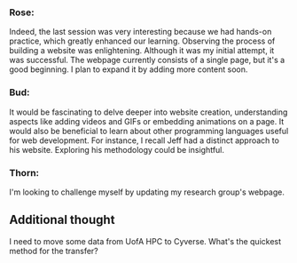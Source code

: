 
### Rose:
Indeed, the last session was very interesting because we had hands-on practice, which greatly enhanced our learning. Observing the process of building a website was enlightening. Although it was my initial attempt, it was successful. The webpage currently consists of a single page, but it's a good beginning. I plan to expand it by adding more content soon.

### Bud: 
It would be fascinating to delve deeper into website creation, understanding aspects like adding videos and GIFs or embedding animations on a page. It would also be beneficial to learn about other programming languages useful for web development. For instance, I recall Jeff had a distinct approach to his website. Exploring his methodology could be insightful.

### Thorn: 
I'm looking to challenge myself by updating my research group's webpage.

## Additional thought
I need to move some data from UofA HPC to Cyverse. What's the quickest method for the transfer? 
